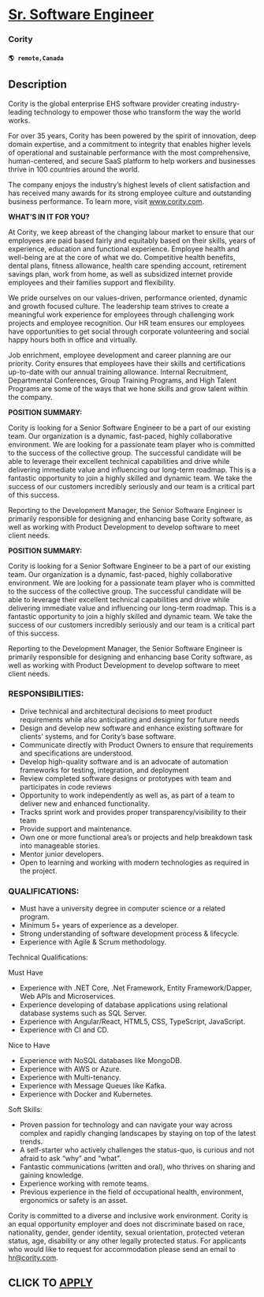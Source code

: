 # [Sr. Software Engineer](https://www.remotewlb.com/apply/sr-software-engineer-133229)  
### Cority  
#### `🌎 remote,Canada`  

## Description

Cority is the global enterprise EHS software provider creating industry-leading technology to empower those who transform the way the world works.

For over 35 years, Cority has been powered by the spirit of innovation, deep domain expertise, and a commitment to integrity that enables higher levels of operational and sustainable performance with the most comprehensive, human-centered, and secure SaaS platform to help workers and businesses thrive in 100 countries around the world.

The company enjoys the industry’s highest levels of client satisfaction and has received many awards for its strong employee culture and outstanding business performance. To learn more, visit www.cority.com.

  

 **WHAT’S IN IT FOR YOU?**

At Cority, we keep abreast of the changing labour market to ensure that our employees are paid based fairly and equitably based on their skills, years of experience, education and functional experience. Employee health and well-being are at the core of what we do. Competitive health benefits, dental plans, fitness allowance, health care spending account, retirement savings plan, work from home, as well as subsidized internet provide employees and their families support and flexibility.

We pride ourselves on our values-driven, performance oriented, dynamic and growth focused culture. The leadership team strives to create a meaningful work experience for employees through challenging work projects and employee recognition. Our HR team ensures our employees have opportunities to get social through corporate volunteering and social happy hours both in office and virtually.

Job enrichment, employee development and career planning are our priority. Cority ensures that employees have their skills and certifications up-to-date with our annual training allowance. Internal Recruitment, Departmental Conferences, Group Training Programs, and High Talent Programs are some of the ways that we hone skills and grow talent within the company.

  

 **POSITION SUMMARY:**

Cority is looking for a Senior Software Engineer to be a part of our existing team. Our organization is a dynamic, fast-paced, highly collaborative environment. We are looking for a passionate team player who is committed to the success of the collective group. The successful candidate will be able to leverage their excellent technical capabilities and drive while delivering immediate value and influencing our long-term roadmap. This is a fantastic opportunity to join a highly skilled and dynamic team. We take the success of our customers incredibly seriously and our team is a critical part of this success.

Reporting to the Development Manager, the Senior Software Engineer is primarily responsible for designing and enhancing base Cority software, as well as working with Product Development to develop software to meet client needs.

  

 **POSITION SUMMARY:**

Cority is looking for a Senior Software Engineer to be a part of our existing team. Our organization is a dynamic, fast-paced, highly collaborative environment. We are looking for a passionate team player who is committed to the success of the collective group. The successful candidate will be able to leverage their excellent technical capabilities and drive while delivering immediate value and influencing our long-term roadmap. This is a fantastic opportunity to join a highly skilled and dynamic team. We take the success of our customers incredibly seriously and our team is a critical part of this success.

Reporting to the Development Manager, the Senior Software Engineer is primarily responsible for designing and enhancing base Cority software, as well as working with Product Development to develop software to meet client needs.

  

### RESPONSIBILITIES:

* Drive technical and architectural decisions to meet product requirements while also anticipating and designing for future needs
* Design and develop new software and enhance existing software for clients’ systems, and for Cority’s base software.
* Communicate directly with Product Owners to ensure that requirements and specifications are understood.
* Develop high-quality software and is an advocate of automation frameworks for testing, integration, and deployment
* Review completed software designs or prototypes with team and participates in code reviews
* Opportunity to work independently as well as, as part of a team to deliver new and enhanced functionality.
* Tracks sprint work and provides proper transparency/visibility to their team
* Provide support and maintenance.
* Own one or more functional area’s or projects and help breakdown task into manageable stories.
* Mentor junior developers.
* Open to learning and working with modern technologies as required in the project.

  

### QUALIFICATIONS:

* Must have a university degree in computer science or a related program.
* Minimum 5+ years of experience as a developer.
* Strong understanding of software development process & lifecycle.
* Experience with Agile & Scrum methodology.

Technical Qualifications:

Must Have

* Experience with .NET Core, .Net Framework, Entity Framework/Dapper, Web APIs and Microservices.
* Experience developing of database applications using relational database systems such as SQL Server.
* Experience with Angular/React, HTML5, CSS, TypeScript, JavaScript.
* Experience with CI and CD.

Nice to Have

* Experience with NoSQL databases like MongoDB.
* Experience with AWS or Azure.
* Experience with Multi-tenancy.
* Experience with Message Queues like Kafka.
* Experience with Docker and Kubernetes.

Soft Skills:

* Proven passion for technology and can navigate your way across complex and rapidly changing landscapes by staying on top of the latest trends.
* A self-starter who actively challenges the status-quo, is curious and not afraid to ask “why” and “what”.
* Fantastic communications (written and oral), who thrives on sharing and gaining knowledge.
* Experience working with remote teams.
* Previous experience in the field of occupational health, environment, ergonomics or safety is an asset.

  

Cority is committed to a diverse and inclusive work environment. Cority is an equal opportunity employer and does not discriminate based on race, nationality, gender, gender identity, sexual orientation, protected veteran status, age, disability or any other legally protected status. For applicants who would like to request for accommodation please send an email to hr@cority.com.

  
## CLICK TO [APPLY](https://www.remotewlb.com/apply/sr-software-engineer-133229)

